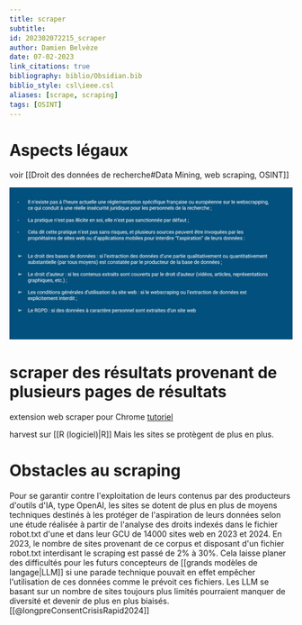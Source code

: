 ```yaml
---
title: scraper
subtitle:
id: 202302072215_scraper
author: Damien Belvèze
date: 07-02-2023
link_citations: true
bibliography: biblio/Obsidian.bib
biblio_style: csl\ieee.csl
aliases: [scrape, scraping]
tags: [OSINT]
---
```

# Aspects légaux

voir [[Droit des données de recherche#Data Mining, web scraping, OSINT]]

![](images/scraping_aspect_legal.png)
# scraper des résultats provenant de plusieurs pages de résultats

extension  web scraper pour Chrome
[tutoriel](https://www.stretchingnumerique.fr/admin/structure/webform/submissions/manage) 

harvest sur [[R (logiciel)|R]]
Mais les sites se protègent de plus en plus. 

# Obstacles au scraping

Pour se garantir contre l'exploitation de leurs contenus par des producteurs d'outils d'IA, type OpenAI, les sites se dotent de plus en plus de moyens techniques destinés à les protéger de l'aspiration de leurs données selon une étude réalisée à partir de l'analyse des droits indexés dans le fichier robot.txt d'une et dans leur GCU de 14000 sites web en 2023 et 2024. En 2023, le nombre de sites provenant de ce corpus et disposant d'un fichier robot.txt interdisant le scraping est passé de 2% à 30%.
Cela laisse planer des difficultés pour les futurs concepteurs de [[grands modèles de langage|LLM]] si une parade technique pouvait en effet empêcher l'utilisation de ces données comme le prévoit ces fichiers. Les LLM se basant sur un nombre de sites toujours plus limités pourraient manquer de diversité et devenir de plus en plus biaisés. [[@longpreConsentCrisisRapid2024]]

